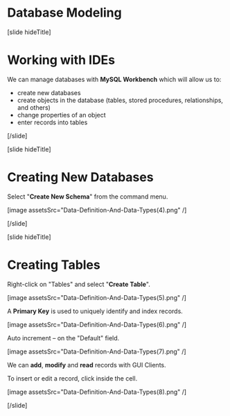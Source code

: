 # Database Modeling

[slide hideTitle]

# Working with IDEs

We can manage databases with **MySQL Workbench** which will allow us to:

- create new databases
- create objects in the database (tables, stored procedures, relationships, and others)
- change properties of an object
- enter records into tables

[/slide]

[slide hideTitle]

# Creating New Databases

Select "**Create New Schema**" from the command menu.

[image assetsSrc="Data-Definition-And-Data-Types(4).png" /]

[/slide]

[slide hideTitle]

# Creating Tables

Right-click on "Tables" and select "**Create Table**".

[image assetsSrc="Data-Definition-And-Data-Types(5).png" /]

A **Primary Key** is used to uniquely identify and index records.

[image assetsSrc="Data-Definition-And-Data-Types(6).png" /]

Auto increment – on the "Default" field.

[image assetsSrc="Data-Definition-And-Data-Types(7).png" /]

We can **add**, **modify** and **read** records with GUI Clients.

To insert or edit a record, click inside the cell.

[image assetsSrc="Data-Definition-And-Data-Types(8).png" /]

[/slide]
